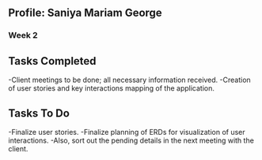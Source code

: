 ## Profile: Saniya Mariam George

### Week 2

## Tasks Completed

-Client meetings to be done; all necessary information received.
-Creation of user stories and key interactions mapping of the application.

## Tasks To Do
-Finalize user stories.
-Finalize planning of ERDs for visualization of user interactions.
-Also, sort out the pending details in the next meeting with the client.
